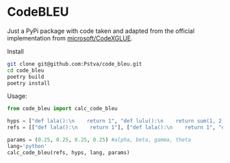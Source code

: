 # CodeBLEU

Just a PyPi package with code taken and adapted from the official implementation from [microsoft/CodeXGLUE](https://github.com/microsoft/CodeXGLUE/blob/main/Code-Code/code-to-code-trans/CodeBLEU.MD).

Install

```sh
git clone git@github.com:Pstva/code_bleu.git
cd code_bleu
poetry build 
poetry install
```


Usage:

```python
from code_bleu import calc_code_bleu

hyps = ["def lala():\n    return 1", "def lulu():\n    return sum(1, 2)"]
refs = [["def lala():\n    return 1"], ["def lala():\n    return 1", "def lulu():\n    return sum(1, 2)"]]

params = (0.25, 0.25, 0.25, 0.25) #alpha, beta, gamma, theta
lang='python'
calc_code_bleu(refs, hyps, lang, params)
```